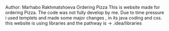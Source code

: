 Author: Marhabo Rakhmatshoeva
Ordering Pizza
This is website made for ordering Pizza. 
The code was not fully develop by me. Due to time pressure i used templets and made some major changes , in its java coding and css. 
this website is using libraries and the pathway is -> .idea/libraries

